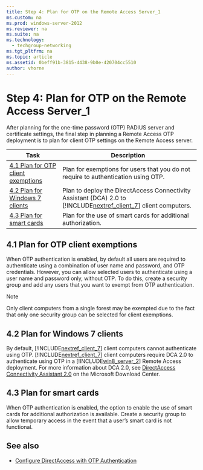 ```yaml
---
title: Step 4: Plan for OTP on the Remote Access Server_1
ms.custom: na
ms.prod: windows-server-2012
ms.reviewer: na
ms.suite: na
ms.technology: 
  - techgroup-networking
ms.tgt_pltfrm: na
ms.topic: article
ms.assetid: 0beff91b-3815-4438-9b0e-420704cc5510
author: vhorne
---
```

# Step 4: Plan for OTP on the Remote Access Server_1
After planning for the one\-time password \(OTP\) RADIUS server and certificate settings, the final step in planning a Remote Access OTP deployment is to plan for client OTP settings on the Remote Access server.  
  
|Task|Description|  
|--------|---------------|  
|[4.1 Plan for OTP client exemptions](../Topic/Step-4--Plan-for-OTP-on-the-Remote-Access-Server_1.md#bkmk_4_1_Examptions)|Plan for exemptions for users that you do not require to authentication using OTP.|  
|[4.2 Plan for Windows 7 clients](../Topic/Step-4--Plan-for-OTP-on-the-Remote-Access-Server_1.md#bkmk_4_2_Win7)|Plan to deploy the DirectAccess Connectivity Assistant \(DCA\) 2.0 to [!INCLUDE[nextref_client_7](../Token/nextref_client_7_md.md)] client computers.|  
|[4.3 Plan for smart cards](../Topic/Step-4--Plan-for-OTP-on-the-Remote-Access-Server_1.md#BKMK_smartcard)|Plan for the use of smart cards for additional authorization.|  
  
## <a name="bkmk_4_1_Examptions"></a>4.1 Plan for OTP client exemptions  
When OTP authentication is enabled, by default all users are required to authenticate using a combination of user name and password, and OTP credentials. However, you can allow selected users to authenticate using a user name and password only, without OTP. To do this, create a security group and add any users that you want to exempt from OTP authentication.  
  
> [!NOTE]  
> Only client computers from a single forest may be exempted due to the fact that only one security group can be selected for client exemptions.  
  
## <a name="bkmk_4_2_Win7"></a>4.2 Plan for Windows 7 clients  
By default, [!INCLUDE[nextref_client_7](../Token/nextref_client_7_md.md)] client computers cannot authenticate using OTP. [!INCLUDE[nextref_client_7](../Token/nextref_client_7_md.md)] client computers require DCA 2.0 to authenticate using OTP in a [!INCLUDE[win8_server_2](../Token/win8_server_2_md.md)] Remote Access deployment. For more information about DCA 2.0, see [DirectAccess Connectivity Assistant 2.0](http://go.microsoft.com/fwlink/?LinkId=253699) on the Microsoft Download Center.  
  
## <a name="BKMK_smartcard"></a>4.3 Plan for smart cards  
When OTP authentication is enabled, the option to enable the use of smart cards for additional authorization is available. Create a security group to allow temporary access in the event that a user’s smart card is not functional.  
  
## <a name="BKMK_Links"></a>See also  
  
-   [Configure DirectAccess with OTP Authentication](../Topic/Configure-DirectAccess-with-OTP-Authentication.md)  
  
